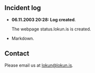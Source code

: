 ## Incident log


 *  **06.11.2003 20:28: Log created**.
   
    The webpage status.lokun.is is created.

 *  Markdown. 

## Contact

Please email us at <a href="mailto:lokun@lokun.is">lokun@lokun.is</a>.